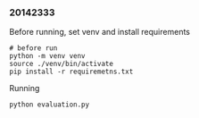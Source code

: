 
### 20142333
Before running, set venv and install requirements
```
# before run
python -m venv venv
source ./venv/bin/activate
pip install -r requiremetns.txt
```

Running
```
python evaluation.py
```

